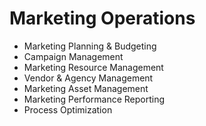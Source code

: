 # Marketing Operations

- Marketing Planning & Budgeting
- Campaign Management
- Marketing Resource Management
- Vendor & Agency Management
- Marketing Asset Management
- Marketing Performance Reporting
- Process Optimization